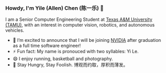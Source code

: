 ### Howdy, I'm Yile (Allen) Chen (陈一乐) 👋

I am a Senior Computer Engineering Student at [Texas A&M University (TAMU)](https://www.tamu.edu/), with an interest in computer vision, robotics, and autonomous vehicles.

<!--
**YileAllenChen1/YileAllenChen1** is a ✨ _special_ ✨ repository because its `README.md` (this file) appears on your GitHub profile.

Here are some ideas to get you started:

- 🔭 I’m currently working on 
- 🌱 I’m currently learning ...
- 👯 I’m looking to collaborate on ...
- 🤔 I’m looking for help with ...
- 💬 Ask me about ...
- 📫 How to reach me: ...
- 😄 Pronouns: ...
- ⚡ Fun fact: ...
-->

- 🔭 I’m excited to announce that I will be joining [NVIDIA](https://www.nvidia.com/en-us/) after graduation as a full time software engineer!
- ⚡ Fun fact: My name is pronouced with two syllables: Yi Le.
- 😄 I enjoy running, basketball and photography.
- 💬 Stay Hungry, Stay Foolish. 博观而约取，厚积而薄发。
